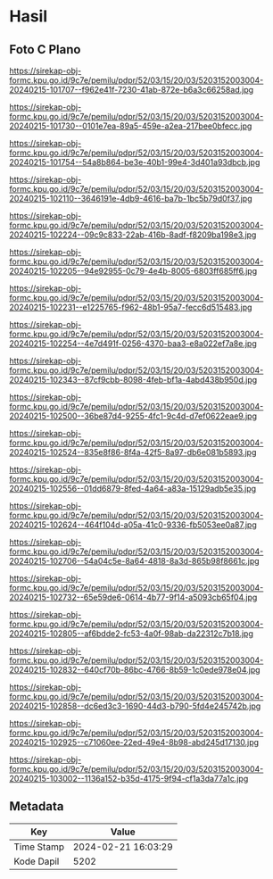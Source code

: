 # Hasil

## Foto C Plano

https://sirekap-obj-formc.kpu.go.id/9c7e/pemilu/pdpr/52/03/15/20/03/5203152003004-20240215-101707--f962e41f-7230-41ab-872e-b6a3c66258ad.jpg

https://sirekap-obj-formc.kpu.go.id/9c7e/pemilu/pdpr/52/03/15/20/03/5203152003004-20240215-101730--0101e7ea-89a5-459e-a2ea-217bee0bfecc.jpg

https://sirekap-obj-formc.kpu.go.id/9c7e/pemilu/pdpr/52/03/15/20/03/5203152003004-20240215-101754--54a8b864-be3e-40b1-99e4-3d401a93dbcb.jpg

https://sirekap-obj-formc.kpu.go.id/9c7e/pemilu/pdpr/52/03/15/20/03/5203152003004-20240215-102110--3646191e-4db9-4616-ba7b-1bc5b79d0f37.jpg

https://sirekap-obj-formc.kpu.go.id/9c7e/pemilu/pdpr/52/03/15/20/03/5203152003004-20240215-102224--09c9c833-22ab-416b-8adf-f8209ba198e3.jpg

https://sirekap-obj-formc.kpu.go.id/9c7e/pemilu/pdpr/52/03/15/20/03/5203152003004-20240215-102205--94e92955-0c79-4e4b-8005-6803ff685ff6.jpg

https://sirekap-obj-formc.kpu.go.id/9c7e/pemilu/pdpr/52/03/15/20/03/5203152003004-20240215-102231--e1225765-f962-48b1-95a7-fecc6d515483.jpg

https://sirekap-obj-formc.kpu.go.id/9c7e/pemilu/pdpr/52/03/15/20/03/5203152003004-20240215-102254--4e7d491f-0256-4370-baa3-e8a022ef7a8e.jpg

https://sirekap-obj-formc.kpu.go.id/9c7e/pemilu/pdpr/52/03/15/20/03/5203152003004-20240215-102343--87cf9cbb-8098-4feb-bf1a-4abd438b950d.jpg

https://sirekap-obj-formc.kpu.go.id/9c7e/pemilu/pdpr/52/03/15/20/03/5203152003004-20240215-102500--36be87d4-9255-4fc1-9c4d-d7ef0622eae9.jpg

https://sirekap-obj-formc.kpu.go.id/9c7e/pemilu/pdpr/52/03/15/20/03/5203152003004-20240215-102524--835e8f86-8f4a-42f5-8a97-db6e081b5893.jpg

https://sirekap-obj-formc.kpu.go.id/9c7e/pemilu/pdpr/52/03/15/20/03/5203152003004-20240215-102556--01dd6879-8fed-4a64-a83a-15129adb5e35.jpg

https://sirekap-obj-formc.kpu.go.id/9c7e/pemilu/pdpr/52/03/15/20/03/5203152003004-20240215-102624--464f104d-a05a-41c0-9336-fb5053ee0a87.jpg

https://sirekap-obj-formc.kpu.go.id/9c7e/pemilu/pdpr/52/03/15/20/03/5203152003004-20240215-102706--54a04c5e-8a64-4818-8a3d-865b98f8661c.jpg

https://sirekap-obj-formc.kpu.go.id/9c7e/pemilu/pdpr/52/03/15/20/03/5203152003004-20240215-102732--65e59de6-0614-4b77-9f14-a5093cb65f04.jpg

https://sirekap-obj-formc.kpu.go.id/9c7e/pemilu/pdpr/52/03/15/20/03/5203152003004-20240215-102805--af6bdde2-fc53-4a0f-98ab-da22312c7b18.jpg

https://sirekap-obj-formc.kpu.go.id/9c7e/pemilu/pdpr/52/03/15/20/03/5203152003004-20240215-102832--640cf70b-86bc-4766-8b59-1c0ede978e04.jpg

https://sirekap-obj-formc.kpu.go.id/9c7e/pemilu/pdpr/52/03/15/20/03/5203152003004-20240215-102858--dc6ed3c3-1690-44d3-b790-5fd4e245742b.jpg

https://sirekap-obj-formc.kpu.go.id/9c7e/pemilu/pdpr/52/03/15/20/03/5203152003004-20240215-102925--c71060ee-22ed-49e4-8b98-abd245d17130.jpg

https://sirekap-obj-formc.kpu.go.id/9c7e/pemilu/pdpr/52/03/15/20/03/5203152003004-20240215-103002--1136a152-b35d-4175-9f94-cf1a3da77a1c.jpg


## Metadata

| Key        | Value               |
| ---------- | ------------------- |
| Time Stamp | 2024-02-21 16:03:29 |
| Kode Dapil | 5202                |



